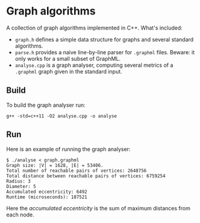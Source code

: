 # Graph algorithms
A collection of graph algorithms implemented in C++. What's included:
* `graph.h` defines a simple data structure for graphs and several standard algorithms.
* `parse.h` provides a naive line-by-line parser for `.graphml` files. Beware: it only works
for a small subset of GraphML.
* `analyse.cpp` is a graph analyser, computing several metrics of a `.graphml` graph given
in the standard input.

## Build

To build the graph analyser run:
```
g++ -std=c++11 -O2 analyse.cpp -o analyse
```

## Run

Here is an example of running the graph analyser:
```
$ ./analyse < graph.graphml
Graph size: |V| = 1628, |E| = 53406.
Total number of reachable pairs of vertices: 2648756
Total distance between reachable pairs of vertices: 6759254
Radius: 3
Diameter: 5
Accumulated eccentricity: 6492
Runtime (microseconds): 187521
```
Here the _accumulated eccentricity_ is the sum of maximum distances from each node.
